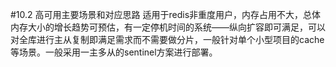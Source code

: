 #10.2	高可用主要场景和对应思路
适用于redis非重度用户，内存占用不大，总体内存大小的增长趋势可预估，有一定停机时间的系统——纵向扩容即可满足，可以对全库进行主从复制即满足需求而不需要做分片，一般针对单个小型项目的cache 等场景。一般采用一主多从的sentinel方案进行部署。